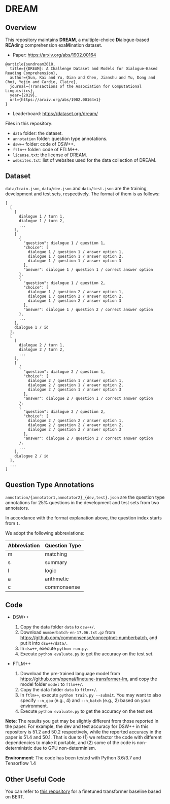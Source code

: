 DREAM
=====
Overview
--------
This repository maintains **DREAM**, a multiple-choice **D**ialogue-based **REA**ding comprehension exa**M**ination dataset.

* Paper: https://arxiv.org/abs/1902.00164
```
@article{sundream2018,
  title={{DREAM}: A Challenge Dataset and Models for Dialogue-Based Reading Comprehension},
  author={Sun, Kai and Yu, Dian and Chen, Jianshu and Yu, Dong and Choi, Yejin and Cardie, Claire},
  journal={Transactions of the Association for Computational Linguistics},
  year={2019},
  url={https://arxiv.org/abs/1902.00164v1}
}
```

* Leaderboard: https://dataset.org/dream/

Files in this repository:

* ```data``` folder: the dataset.
* ```annotation``` folder: question type annotations.
* ```dsw++``` folder: code of DSW++.
* ```ftlm++``` folder: code of FTLM++.
* ```license.txt```: the license of DREAM.
* ```websites.txt```: list of websites used for the data collection of DREAM.

Dataset
-------
```data/train.json```, ```data/dev.json``` and ```data/test.json``` are the training, development and test sets, respectively. The format of them is as follows:

```
[
  [
    [
      dialogue 1 / turn 1,
      dialogue 1 / turn 2,
      ...
    ],
    [
      {
        "question": dialogue 1 / question 1,
        "choice": [
          dialogue 1 / question 1 / answer option 1,
          dialogue 1 / question 1 / answer option 2,
          dialogue 1 / question 1 / answer option 3
        ],
        "answer": dialogue 1 / question 1 / correct answer option
      },
      {
        "question": dialogue 1 / question 2,
        "choice": [
          dialogue 1 / question 2 / answer option 1,
          dialogue 1 / question 2 / answer option 2,
          dialogue 1 / question 2 / answer option 3
        ],
        "answer": dialogue 1 / question 2 / correct answer option
      },
      ...
    ],
    dialogue 1 / id
  ],
  [
    [
      dialogue 2 / turn 1,
      dialogue 2 / turn 2,
      ...
    ],
    [
      {
        "question": dialogue 2 / question 1,
        "choice": [
          dialogue 2 / question 1 / answer option 1,
          dialogue 2 / question 1 / answer option 2,
          dialogue 2 / question 1 / answer option 3
        ],
        "answer": dialogue 2 / question 1 / correct answer option
      },
      {
        "question": dialogue 2 / question 2,
        "choice": [
          dialogue 2 / question 2 / answer option 1,
          dialogue 2 / question 2 / answer option 2,
          dialogue 2 / question 2 / answer option 3
        ],
        "answer": dialogue 2 / question 2 / correct answer option
      },
      ...
    ],
    dialogue 2 / id
  ],
  ...
]
```

Question Type Annotations
-------------------------

```annotation/{annotator1,annotator2}_{dev,test}.json``` are the question type annotations for 25% questions in the development and test sets from two annotators.

In accordance with the format explanation above, the question index starts from ```1```.

We adopt the following abbreviations:

| Abbreviation | Question Type | 
| ------------ | ------------- |
| m            | matching      |
| s            | summary       |
| l            | logic         |
| a            | arithmetic    |
| c            | commonsense   |

Code
----

* DSW++

  1. Copy the data folder ```data``` to ```dsw++/```.
  2. Download ```numberbatch-en-17.06.txt.gz``` from https://github.com/commonsense/conceptnet-numberbatch, and put it into ```dsw++/data/```.
  3. In ```dsw++```, execute ```python run.py```.
  4. Execute ```python evaluate.py``` to get the accuracy on the test set.

* FTLM++

  1. Download the pre-trained language model from https://github.com/openai/finetune-transformer-lm, and copy the model folder ```model``` to ```ftlm++/```.
  2. Copy the data folder ```data``` to ```ftlm++/```.
  3. In ```ftlm++```, execute ```python train.py --submit```. You may want to also specify ```--n_gpu``` (e.g., 4) and ```--n_batch``` (e.g., 2) based on your environment.
  4. Execute ```python evaluate.py``` to get the accuracy on the test set.


**Note**: The results you get may be slightly different from those reported in the paper. For example, the dev and test accuracy for DSW++ in this repository is 51.2 and 50.2 respectively, while the reported accuracy in the paper is 51.4 and 50.1. That is due to (1) we refactor the code with different dependencies to make it portable, and (2) some of the code is non-deterministic due to GPU non-determinism.

**Environment**: The code has been tested with Python 3.6/3.7 and Tensorflow 1.4

Other Useful Code
-----------------
You can refer to [this repository](https://github.com/nlpdata/mrc_bert_baseline) for a finetuned transformer baseline based on BERT.
